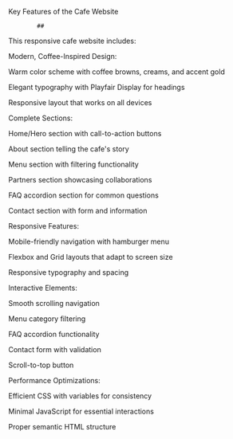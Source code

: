 Key Features of the Cafe Website

            ##

This responsive cafe website includes:

Modern, Coffee-Inspired Design:

Warm color scheme with coffee browns, creams, and accent gold

Elegant typography with Playfair Display for headings

Responsive layout that works on all devices

Complete Sections:

Home/Hero section with call-to-action buttons

About section telling the cafe's story

Menu section with filtering functionality

Partners section showcasing collaborations

FAQ accordion section for common questions

Contact section with form and information

Responsive Features:

Mobile-friendly navigation with hamburger menu

Flexbox and Grid layouts that adapt to screen size

Responsive typography and spacing

Interactive Elements:

Smooth scrolling navigation

Menu category filtering

FAQ accordion functionality

Contact form with validation

Scroll-to-top button

Performance Optimizations:

Efficient CSS with variables for consistency

Minimal JavaScript for essential interactions

Proper semantic HTML structure
